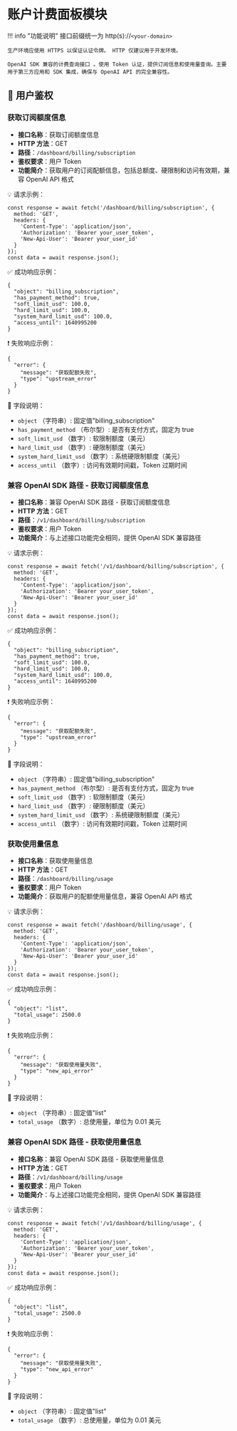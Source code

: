 # 账户计费面板模块

!!! info "功能说明"
    接口前缀统一为 http(s)://`<your-domain>`

    生产环境应使用 HTTPS 以保证认证令牌。 HTTP 仅建议用于开发环境。

    OpenAI SDK 兼容的计费查询接口 。使用 Token 认证，提供订阅信息和使用量查询。主要用于第三方应用和 SDK 集成，确保与 OpenAI API 的完全兼容性。

## 🔐 用户鉴权

### 获取订阅额度信息

- **接口名称**：获取订阅额度信息
- **HTTP 方法**：GET
- **路径**：`/dashboard/billing/subscription`
- **鉴权要求**：用户 Token
- **功能简介**：获取用户的订阅配额信息，包括总额度、硬限制和访问有效期，兼容 OpenAI API 格式 

💡 请求示例：

```
const response = await fetch('/dashboard/billing/subscription', {  
  method: 'GET',  
  headers: {  
    'Content-Type': 'application/json',  
    'Authorization': 'Bearer your_user_token',
    'New-Api-User': 'Bearer your_user_id'
  }  
});  
const data = await response.json();
```

✅ 成功响应示例：

```
{  
  "object": "billing_subscription",  
  "has_payment_method": true,  
  "soft_limit_usd": 100.0,  
  "hard_limit_usd": 100.0,  
  "system_hard_limit_usd": 100.0,  
  "access_until": 1640995200  
}
```

❗ 失败响应示例：

```
{  
  "error": {  
    "message": "获取配额失败",  
    "type": "upstream_error"  
  }  
}
```

🧾 字段说明：

- `object` （字符串）: 固定值"billing_subscription"
- `has_payment_method` （布尔型）: 是否有支付方式，固定为 true 
- `soft_limit_usd` （数字）: 软限制额度（美元）
- `hard_limit_usd` （数字）: 硬限制额度（美元）
- `system_hard_limit_usd` （数字）: 系统硬限制额度（美元）
- `access_until` （数字）: 访问有效期时间戳，Token 过期时间 

### 兼容 OpenAI SDK 路径 - 获取订阅额度信息

- **接口名称**：兼容 OpenAI SDK 路径 - 获取订阅额度信息
- **HTTP 方法**：GET
- **路径**：`/v1/dashboard/billing/subscription`
- **鉴权要求**：用户 Token
- **功能简介**：与上述接口功能完全相同，提供 OpenAI SDK 兼容路径

💡 请求示例：

```
const response = await fetch('/v1/dashboard/billing/subscription', {  
  method: 'GET',  
  headers: {  
    'Content-Type': 'application/json',  
    'Authorization': 'Bearer your_user_token',
    'New-Api-User': 'Bearer your_user_id'
  }  
});  
const data = await response.json();
```

✅ 成功响应示例：

```
{  
  "object": "billing_subscription",  
  "has_payment_method": true,  
  "soft_limit_usd": 100.0,  
  "hard_limit_usd": 100.0,  
  "system_hard_limit_usd": 100.0,  
  "access_until": 1640995200  
}
```

❗ 失败响应示例：

```
{  
  "error": {  
    "message": "获取配额失败",  
    "type": "upstream_error"  
  }  
}
```

🧾 字段说明：

- `object` （字符串）: 固定值"billing_subscription"
- `has_payment_method` （布尔型）: 是否有支付方式，固定为 true
- `soft_limit_usd` （数字）: 软限制额度（美元）
- `hard_limit_usd` （数字）: 硬限制额度（美元）
- `system_hard_limit_usd` （数字）: 系统硬限制额度（美元）
- `access_until` （数字）: 访问有效期时间戳，Token 过期时间

### 获取使用量信息

- **接口名称**：获取使用量信息
- **HTTP 方法**：GET
- **路径**：`/dashboard/billing/usage`
- **鉴权要求**：用户 Token
- **功能简介**：获取用户的配额使用量信息，兼容 OpenAI API 格式

💡 请求示例：

```
const response = await fetch('/dashboard/billing/usage', {  
  method: 'GET',  
  headers: {  
    'Content-Type': 'application/json',  
    'Authorization': 'Bearer your_user_token',
    'New-Api-User': 'Bearer your_user_id'
  }  
});  
const data = await response.json();
```

✅ 成功响应示例：

```
{  
  "object": "list",  
  "total_usage": 2500.0  
}
```

❗ 失败响应示例：

```
{  
  "error": {  
    "message": "获取使用量失败",  
    "type": "new_api_error"  
  }  
}
```

🧾 字段说明：

- `object` （字符串）: 固定值"list" 
- `total_usage` （数字）: 总使用量，单位为 0.01 美元 

### 兼容 OpenAI SDK 路径 - 获取使用量信息

- **接口名称**：兼容 OpenAI SDK 路径 - 获取使用量信息
- **HTTP 方法**：GET
- **路径**：`/v1/dashboard/billing/usage`
- **鉴权要求**：用户 Token
- **功能简介**：与上述接口功能完全相同，提供 OpenAI SDK 兼容路径

💡 请求示例：

```
const response = await fetch('/v1/dashboard/billing/usage', {  
  method: 'GET',  
  headers: {  
    'Content-Type': 'application/json',  
    'Authorization': 'Bearer your_user_token',
    'New-Api-User': 'Bearer your_user_id'
  }  
});  
const data = await response.json();
```

✅ 成功响应示例：

```
{  
  "object": "list",  
  "total_usage": 2500.0  
}
```

❗ 失败响应示例：

```
{  
  "error": {  
    "message": "获取使用量失败",  
    "type": "new_api_error"  
  }  
}
```

🧾 字段说明：

- `object` （字符串）: 固定值"list"
- `total_usage` （数字）: 总使用量，单位为 0.01 美元 

